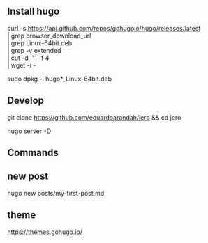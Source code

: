 Install hugo
------------------------

curl -s https://api.github.com/repos/gohugoio/hugo/releases/latest \
 | grep  browser_download_url \
 | grep Linux-64bit.deb \
 | grep -v extended \
 | cut -d '"' -f 4 \
 | wget -i -

sudo dpkg -i hugo*_Linux-64bit.deb

Develop
------------------------

git clone https://github.com/eduardoarandah/jero && cd jero

hugo server -D


Commands
------------------------

## new post

hugo new posts/my-first-post.md

theme
------------------------

https://themes.gohugo.io/
